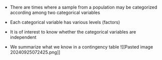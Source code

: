 - There are times where a sample from a population may be categorized according among two categorical variables

- Each categorical variable has various levels (factors)

- It is of interest to know whether the categorical variables are independent

- We summarize what we know in a contingency table
![[Pasted image 20240925072425.png]]